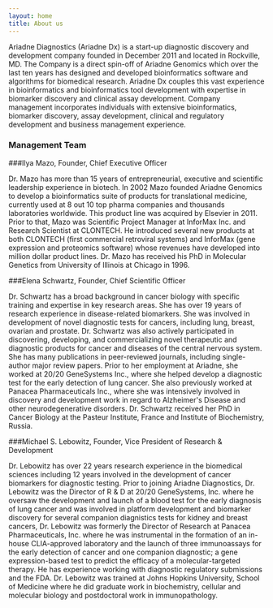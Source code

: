 ```yaml
---
layout: home
title: About us
---
```


Ariadne Diagnostics (Ariadne Dx) is a start-up diagnostic discovery and development company founded in December 2011 and 
located in Rockville, MD. The Company is a direct spin-off of Ariadne Genomics which over the last ten years has designed 
and developed bioinformatics software and algorithms for biomedical research. Ariadne Dx couples this vast experience in 
bioinformatics and bioinformatics tool development with expertise in biomarker discovery and clinical assay development. 
Company management incorporates individuals with extensive bioinformatics, biomarker discovery, assay development, clinical 
and regulatory development and business management experience. 

### Management Team
###Ilya Mazo, Founder, Chief Executive Officer

Dr. Mazo has more than 15 years of entrepreneurial, executive and scientific leadership experience in biotech. In 2002 Mazo 
founded Ariadne Genomics to develop a bioinformatics suite of products for translational medicine, currently used at 8 out 10 
top pharma companies and thousands laboratories worldwide. This product line was acquired by Elsevier in 2011. Prior to that, 
Mazo was Scientific Project Manager at InforMax Inc. and Research Scientist at CLONTECH. He introduced several new products at 
both CLONTECH (first commercial retroviral systems) and InforMax (gene expression and proteomics software) whose revenues have 
developed into million dollar product lines. Dr. Mazo has received his PhD in Molecular Genetics from University of Illinois at 
Chicago in 1996.

###Elena Schwartz, Founder, Chief Scientific Officer

Dr. Schwartz has a broad background in cancer biology with specific training and expertise in key research areas. She has over 
19 years of research experience in disease-related biomarkers. She was involved in development of novel diagnostic tests for cancers, 
including lung, breast, ovarian and prostate. Dr. Schwartz was also actively participated in discovering, developing, and commercializing 
novel therapeutic and diagnostic products for cancer and diseases of the central nervous system. She has many publications in 
peer-reviewed journals, including single-author major review papers. Prior to her employment at Ariadne, she worked at 20/20 
GeneSystems Inc., where she helped develop a diagnostic test for the early detection of lung cancer. She also previously worked at 
Panacea Pharmaceuticals Inc., where she was intensively involved in discovery and development work in regard to Alzheimer's Disease 
and other neurodegenerative disorders. Dr. Schwartz received her PhD in Cancer Biology at the Pasteur Institute, France and Institute 
of Biochemistry, Russia. 

###Michael S. Lebowitz, Founder, Vice President of Research & Development

Dr. Lebowitz has over 22 years research experience in the biomedical sciences including 12 years involved in the development of 
cancer biomarkers for diagnostic testing. Prior to joining Ariadne Diagnostics, Dr. Lebowitz was the Director of R & D at 20/20 
GeneSystems, Inc. where he oversaw the development and launch of a blood test for the early diagnosis of lung cancer and was involved 
in platform development and biomarker discovery for several companion diagnistics tests for kidney and breast cancers, Dr. Lebowitz was 
formerly the Director of Research at Panacea Pharmaceuticals, Inc. where he was instrumental in the formation of an in-house CLIA-approved 
laboratory and the launch of three immunoassays for the early detection of cancer and one companion diagnostic; a gene expression-based 
test to predict the efficacy of a molecular-targeted therapy. He has experience working with diagnostic regulatory submissions and the FDA. 
Dr. Lebowitz was trained at Johns Hopkins University, School of Medicine where he did graduate work in biochemistry, cellular and molecular 
biology and postdoctoral work in immunopathology.
